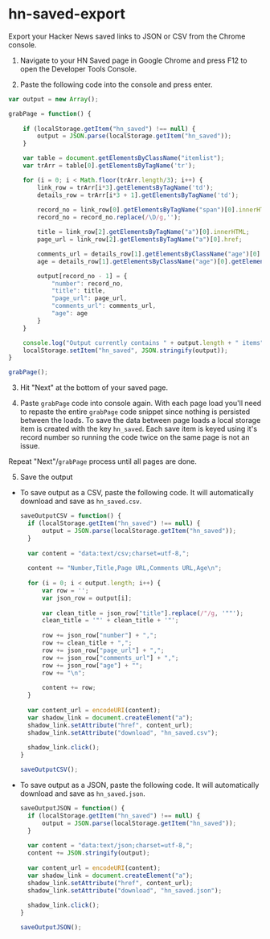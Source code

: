 # hn-saved-export

Export your Hacker News saved links to JSON or CSV from the Chrome console.

1. Navigate to your HN Saved page in Google Chrome and press F12 to open the Developer Tools Console. 

2. Paste the following code into the console and press enter. 

  ```javascript
  var output = new Array();

  grabPage = function() {
      
      if (localStorage.getItem("hn_saved") !== null) {
          output = JSON.parse(localStorage.getItem("hn_saved"));
      }
  
      var table = document.getElementsByClassName("itemlist");
      var trArr = table[0].getElementsByTagName('tr');
  
      for (i = 0; i < Math.floor(trArr.length/3); i++) { 
          link_row = trArr[i*3].getElementsByTagName('td');
          details_row = trArr[i*3 + 1].getElementsByTagName('td');
          
          record_no = link_row[0].getElementsByTagName("span")[0].innerHTML;
          record_no = record_no.replace(/\D/g,'');
  
          title = link_row[2].getElementsByTagName("a")[0].innerHTML;
          page_url = link_row[2].getElementsByTagName("a")[0].href;
  
          comments_url = details_row[1].getElementsByClassName("age")[0].getElementsByTagName("a")[0].href;
          age = details_row[1].getElementsByClassName("age")[0].getElementsByTagName("a")[0].innerHTML;
  
          output[record_no - 1] = {
              "number": record_no, 
              "title": title,
              "page_url": page_url,
              "comments_url": comments_url,
              "age": age
          }
      }
  
      console.log("Output currently contains " + output.length + " items");
      localStorage.setItem("hn_saved", JSON.stringify(output));
  }
  
  grabPage();
  ```

3. Hit "Next" at the bottom of your saved page. 

4. Paste `grabPage` code into console again. With each page load you'll need to repaste the entire `grabPage` code snippet since nothing is persisted between the loads. To save the data between page loads a local storage item is created with the key `hn_saved`. Each save item is keyed using it's record number so running the code twice on the same page is not an issue. 
  
  
   
  Repeat "Next"/`grabPage` process until all pages are done. 

5. Save the output
   
  - To save output as a CSV, paste the following code. It will automatically download and save as `hn_saved.csv`. 
  
    ```javascript
    saveOutputCSV = function() {
      if (localStorage.getItem("hn_saved") !== null) {
          output = JSON.parse(localStorage.getItem("hn_saved"));
      }
  
      var content = "data:text/csv;charset=utf-8,";
  
      content += "Number,Title,Page URL,Comments URL,Age\n";
  
      for (i = 0; i < output.length; i++) { 
          var row = '';
          var json_row = output[i];
  
          var clean_title = json_row["title"].replace(/"/g, '""');
          clean_title = '"' + clean_title + '"';
  
          row += json_row["number"] + ",";
          row += clean_title + ",";
          row += json_row["page_url"] + ",";
          row += json_row["comments_url"] + ",";
          row += json_row["age"] + "";
          row += "\n";
  
          content += row;
      }
  
      var content_url = encodeURI(content);
      var shadow_link = document.createElement("a");
      shadow_link.setAttribute("href", content_url);
      shadow_link.setAttribute("download", "hn_saved.csv");
  
      shadow_link.click();
    }
    
    saveOutputCSV();
    ```


  - To save output as a JSON, paste the following code. It will automatically download and save as `hn_saved.json`. 
     
    ```javascript
    saveOutputJSON = function() {
      if (localStorage.getItem("hn_saved") !== null) {
          output = JSON.parse(localStorage.getItem("hn_saved"));
      }
  
      var content = "data:text/json;charset=utf-8,";
      content += JSON.stringify(output);
  
      var content_url = encodeURI(content);
      var shadow_link = document.createElement("a");
      shadow_link.setAttribute("href", content_url);
      shadow_link.setAttribute("download", "hn_saved.json");
  
      shadow_link.click();
    }
    
    saveOutputJSON();
    ```
